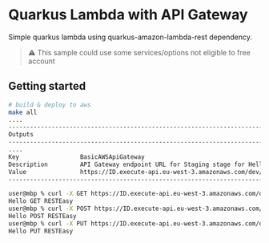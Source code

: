 # Quarkus Lambda with API Gateway

Simple quarkus lambda using quarkus-amazon-lambda-rest dependency.


> :warning: This sample could use some services/options not eligible to free account

## Getting started

```bash
# build & deploy to aws
make all
....
-------------------------------------------------------------------------------------------------
Outputs
-------------------------------------------------------------------------------------------------
....
Key                 BasicAWSApiGateway
Description         API Gateway endpoint URL for Staging stage for Hello World function
Value               https://ID.execute-api.eu-west-3.amazonaws.com/dev/demo/
-------------------------------------------------------------------------------------------------

user@mbp % curl -X GET https://ID.execute-api.eu-west-3.amazonaws.com/dev/demo/
Hello GET RESTEasy
user@mbp % curl -X POST https://ID.execute-api.eu-west-3.amazonaws.com/dev/demo/
Hello POST RESTEasy
user@mbp % curl -X PUT https://ID.execute-api.eu-west-3.amazonaws.com/dev/demo/
Hello PUT RESTEasy
```
